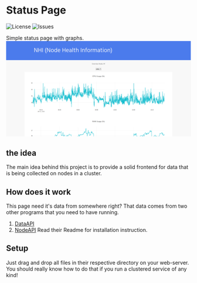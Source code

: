 # Status Page 
![License](https://img.shields.io/github/license/inequillibrium/master.svg?style=flat-square)
![Issues](https://img.shields.io/github/issues/inequillibrium/master.svg?style=flat-square)

Simple status page with graphs.
![Example screenshot](https://raw.githubusercontent.com/inequillibrium/status_page/master/imgs/screen.png)
## the idea
The main idea behind this project is to provide a solid frontend for data that is being collected on nodes in a cluster.

## How does it work
This page need it's data from somewhere right? That data comes from two other programs that you need to have running. 
1. [DataAPI][1]
2. [NodeAPI][2]
Read their Readme for installation instruction.

## Setup
Just drag and drop all files in their respective directory on your web-server. You should really know how to do that if you run a clustered service of any kind!

[1]: https://github.com/inequillibrium/dataapi
[2]: https://github.com/inequillibrium/nodeapi